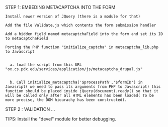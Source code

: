 STEP 1: EMBEDING METACAPTCHA INTO THE FORM

    Install newer version of JQuery (there is a module for that)

    Add the file Validate.js which contents the form submission handler

    Add a hidden field named metacaptchaField into the form and set its ID to metacaptchaField
  
    Porting the PHP function "initialize_captcha" in metacaptcha_lib.php to Javascript


      a. load the script from this URL "ox.cs.pdx.edu/services/application/js/metacaptcha_drupal.js"
  

      b. Call initialize_metacaptcha('$processPath','$formID') in Javasript( we need to pass its arguments from PHP to Javascript) this function should be placed inside jQuery(document).ready() so that it will be called only after all HTML elements has been loaded( To be more precise, the DOM hiearachy has been constructed).


STEP 2 : VALIDATION ...


TIPS: Install the "devel" module for better debugging.
